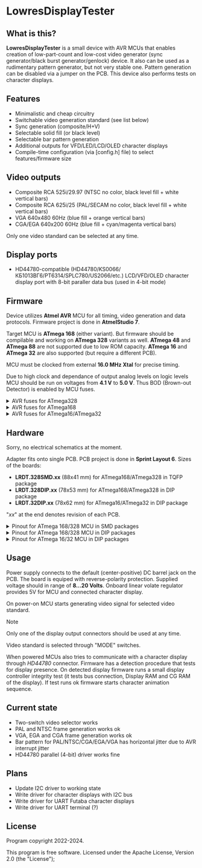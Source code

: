 # LowresDisplayTester

## What is this?

**LowresDisplayTester** is a small device with AVR MCUs that enables creation of low-part-count and low-cost video generator (sync generator/black burst generator/genlock) device.
It also can be used as a rudimentary pattern generator, but not very stable one. Pattern generation can be disabled via a jumper on the PCB. This device also performs tests on character displays.

## Features

- Minimalistic and cheap circuitry
- Switchable video generation standard (see list below)
- Sync generation (composite/H+V)
- Selectable solid fill (or black level)
- Selectable bar pattern generation
- Additional outputs for VFD/LED/LCD/OLED character displays
- Compile-time configuration (via [config.h] file) to select features/firmware size

## Video outputs

- Composite RCA 525i/29.97 (NTSC no color, black level fill + white vertical bars)
- Composite RCA 625i/25 (PAL/SECAM no color, black level fill + white vertical bars)
- VGA 640x480 60Hz (blue fill + orange vertical bars)
- CGA/EGA 640x200 60Hz (blue fill + cyan/magenta vertical bars)

Only one video standard can be selected at any time.

## Display ports
- HD44780-compatible (HD44780/KS0066/КБ1013ВГ6/PT6314/SPLC780/US2066/etc.) LCD/VFD/OLED character display port with 8-bit paraller data bus (used in 4-bit mode)

## Firmware

Device utilizes **Atmel AVR** MCU for all timing, video generation and data protocols. Firmware project is done in **AtmelStudio 7**.

Target MCU is **ATmega 168** (either variant). But firmware should be compilable and working on **ATmega 328** variants as well. **ATmega 48** and **ATmega 88** are not supported due to low ROM capacity. **ATmega 16** and **ATmega 32** are also supported (but require a different PCB).

MCU must be clocked from external **16.0 MHz Xtal** for precise timing.

Due to high clock and dependance of output analog levels on logic levels MCU should be run on voltages from **4.1 V** to **5.0 V**. Thus BOD (Brown-out Detector) is enabled by MCU fuses.

<details>
<summary>AVR fuses for ATmega328</summary>

- **SUT1** = 0
- **CKSEL3** = 0
- **SPIEN** = 0
- **BODLEVEL1** = 0
- **BODLEVEL0** = 0
- all other at "1"

In hex form:
- low byte: **0xD7**
- high byte: **0xDF**
- extended byte: **0xFC**
</details>

<details>
<summary>AVR fuses for ATmega168</summary>

- **SUT1** = 0
- **CKSEL3** = 0
- **SPIEN** = 0
- **BODLEVEL1** = 0
- **BODLEVEL0** = 0
- all other at "1"

In hex form:
- low byte: **0xD7**
- high byte: **0xDC**
- extended byte: **0xFF**
</details>

<details>
<summary>AVR fuses for ATmega16/ATmega32</summary>

- **BODLEVEL** = 0
- **BODEN** = 0
- **SUT1** = 0
- **SPIEN** = 0
- **CKOPT** = 0
- all other at "1"

In hex form:
- low byte: **0x1F**
- high byte: **0xCF**
</details>

## Hardware

Sorry, no electrical schematics at the moment.

Adapter fits onto single PCB. PCB project is done in **Sprint Layout 6**.
Sizes of the boards:
- **LRDT.328SMD.xx** (88x41 mm) for ATmega168/ATmega328 in TQFP package
- **LRDT.328DIP.xx** (78x53 mm) for ATmega168/ATmega328 in DIP package
- **LRDT.32DIP.xx** (78x62 mm) for ATmega16/ATmega32 in DIP package

"*xx*" at the end denotes revision of each PCB.

<details>
<summary>Pinout for ATmega 168/328 MCU in SMD packages</summary>

Power supply:
- **pin 4** *(VCC)*: +5 V supply
- **pin 6** *(VCC)*: +5 V supply
- **pin 18** *(AVCC)*: +5 V supply (BOD)
- **pin 20** *(AREF)*: +5 V reference
- **pin 3** *(GND)*: 0 V (common)
- **pin 5** *(GND)*: 0 V (common)
- **pin 21** *(GND)*: 0 V (common)

Clock input:
- **pin 7** *(PB6)*: 16.0 MHz Xtal
- **pin 8** *(PB7)*: 16.0 MHz Xtal

User input:
- **pin 12** *(PB0)*: (input) ***video select*** switch, bit 0
- **pin 16** *(PB4)*: (input) ***video select*** switch, bit 1

Video output:
- **pin 13** *(PB1)*: (output) composite/horizontal ***sync output***
- **pin 32** *(PD2)*: (input) sync input (loopback from *pin 15*) for additional timing
- **pin 10** *(PD6)*: (output) ***vertical sync*** output
- **pin 14** *(PB2)*: (output) line ***active part*** signal output
- **pin 17** *(PB5)*: (output) ***bar pattern*** output

HD44780-compatible character display parallel port:
- **pin 1** *(PD3)*: (output) ***HD44780 E*** (operation enable)
- **pin 9** *(PD5)*: (output) ***HD44780 R/W*** (read/write select)
- **pin 11** *(PD7)*: (output) ***HD44780 RS*** (command/data select)
- **pin 23** *(PC0)*: (input/output) ***HD44780 D4*** (data bit 4)
- **pin 24** *(PC1)*: (input/output) ***HD44780 D5*** (data bit 5)
- **pin 25** *(PC2)*: (input/output) ***HD44780 D6*** (data bit 6)
- **pin 26** *(PC3)*: (input/output) ***HD44780 D7*** (data bit 7)

I2C displays serial port:
- **pin 27** *(PC4)*: (input/output) ***I2C data***
- **pin 28** *(PC5)*: (output) ***I2C clock***

UART displays serial port:
- **pin 30** *(PD0)*: (input) ***UART data RX*** from display
- **pin 31** *(PD1)*: (output) ***UART data TX*** to display
- **pin 2** *(PD4)*: (input) ***Busy*** signal from display

</details>

<details>
<summary>Pinout for ATmega 168/328 MCU in DIP packages</summary>

Power supply:
- **pin 7** *(VCC)*: +5 V supply
- **pin 20** *(AVCC)*: +5 V supply (BOD)
- **pin 21** *(AREF)*: +5 V reference
- **pin 8** *(GND)*: 0 V (common)
- **pin 22** *(GND)*: 0 V (common)

Clock input:
- **pin 9** *(PB6)*: 16.0 MHz Xtal
- **pin 10** *(PB7)*: 16.0 MHz Xtal

User input:
- **pin 14** *(PB0)*: (input) ***video select*** switch, bit 0
- **pin 18** *(PB4)*: (input) ***video select*** switch, bit 1

Video output:
- **pin 15** *(PB1)*: (output) composite/horizontal ***sync output***
- **pin 4** *(PD2)*: (input) sync input (loopback from *pin 15*) for additional timing
- **pin 12** *(PD6)*: (output) ***vertical sync*** output
- **pin 16** *(PB2)*: (output) line ***active part*** signal output
- **pin 19** *(PB5)*: (output) ***bar pattern*** output

HD44780-compatible character display parallel port:
- **pin 5** *(PD3)*: (output) ***HD44780 E*** (operation enable)
- **pin 11** *(PD5)*: (output) ***HD44780 R/W*** (read/write select)
- **pin 13** *(PD7)*: (output) ***HD44780 RS*** (command/data select)
- **pin 23** *(PC0)*: (input/output) ***HD44780 D4*** (data bit 4)
- **pin 24** *(PC1)*: (input/output) ***HD44780 D5*** (data bit 5)
- **pin 25** *(PC2)*: (input/output) ***HD44780 D6*** (data bit 6)
- **pin 26** *(PC3)*: (input/output) ***HD44780 D7*** (data bit 7)

I2C displays serial port:
- **pin 27** *(PC4)*: (input/output) ***I2C data***
- **pin 28** *(PC5)*: (output) ***I2C clock***

UART displays serial port:
- **pin 2** *(PD0)*: (input) ***UART data RX*** from display
- **pin 3** *(PD1)*: (output) ***UART data TX*** to display
- **pin 6** *(PD4)*: (input) ***Busy*** signal from display

</details>

<details>
<summary>Pinout for ATmega 16/32 MCU in DIP packages</summary>

Power supply:
- **pin 10** *(VCC)*: +5 V supply
- **pin 30** *(AVCC)*: +5 V supply (BOD)
- **pin 32** *(AREF)*: +5 V reference
- **pin 11** *(GND)*: 0 V (common)
- **pin 31** *(GND)*: 0 V (common)

Clock input:
- **pin 12** *(XTAL2)*: 16.0 MHz Xtal
- **pin 13** *(XTAL1)*: 16.0 MHz Xtal

User input:
- **pin 29** *(PC7)*: (input) ***video select*** switch, bit 0
- **pin 28** *(PC6)*: (input) ***video select*** switch, bit 1

Video output:
- **pin 19** *(PD5)*: (output) composite/horizontal ***sync output***
- **pin 16** *(PD2)*: (input) sync input (loopback from *pin 19*) for additional timing
- **pin 18** *(PD4)*: (output) line ***active part*** signal output
- **pin 20** *(PD6)*: (output) ***vertical sync*** output
- **pin 8** *(PB7)*: (output) ***bar pattern*** output

HD44780-compatible character display parallel port:
- **pin 35** *(PA5)*: (output) ***HD44780 E*** (operation enable)
- **pin 34** *(PA6)*: (output) ***HD44780 R/W*** (read/write select)
- **pin 33** *(PA7)*: (output) ***HD44780 RS*** (command/data select)
- **pin 37** *(PA3)*: (input/output) ***HD44780 D4*** (data bit 4)
- **pin 38** *(PA2)*: (input/output) ***HD44780 D5*** (data bit 5)
- **pin 39** *(PA1)*: (input/output) ***HD44780 D6*** (data bit 6)
- **pin 40** *(PA0)*: (input/output) ***HD44780 D7*** (data bit 7)

I2C displays serial port:
- **pin 23** *(PC1)*: (input/output) ***I2C data***
- **pin 22** *(PC0)*: (output) ***I2C clock***

UART displays serial port:
- **pin 14** *(PD0)*: (input) ***UART data RX*** from display
- **pin 15** *(PD1)*: (output) ***UART data TX*** to display
- **pin 17** *(PD3)*: (input) ***Busy*** signal from display

</details>

## Usage

Power supply connects to the default (center-positive) DC barrel jack on the PCB. The board is equiped with reverse-polarity protection. Supplied voltage should in range of **8...20 Volts**. Onboard linear volate regulator provides 5V for MCU and connected character display.

On power-on MCU starts generating video signal for selected video standard.

> [!NOTE]
> Only one of the display output connectors should be used at any time.

Video standard is selected through "MODE" switches.

When powered MCUs also tries to communicate with a character display through *HD44780* connector.
Firmware has a detection procedure that tests for display presence. On detected display firmware runs a small display controller integrity test (it tests bus connection, Display RAM and CG RAM of the display). If test runs ok firmware starts character animation sequence.

## Current state
- Two-switch video selector works
- PAL and NTSC frame generation works ok
- VGA, EGA and CGA frame generation works ok
- Bar pattern for PAL/NTSC/CGA/EGA/VGA has horizontal jitter due to AVR interrupt jitter
- HD44780 parallel (4-bit) driver works fine

## Plans
- Update I2C driver to working state
- Write driver for character displays with I2C bus
- Write driver for UART Futaba character displays
- Write driver for UART terminal (?)

## License
Program copyright 2022-2024.

This program is free software.
Licensed under the Apache License, Version 2.0 (the "License");